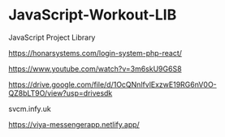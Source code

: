 # JavaScript-Workout-LIB
JavaScript Project Library   


https://honarsystems.com/login-system-php-react/

https://www.youtube.com/watch?v=3m6skU9G6S8

https://drive.google.com/file/d/1OcQNnlfvlExzwE19RG6nV0O-QZ8bLT9O/view?usp=drivesdk


svcm.infy.uk

https://viya-messengerapp.netlify.app/
